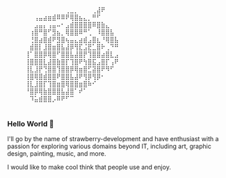 ⠀⠀⠀⠀⠀⠀⠀⠀⠀⠀⠀⠀⠀⠀⠀⠀⠀⠀⠀⠀⠀⠀⠀⠀⠀⠀⠀⠀⠀⠀
⠀⠀⠀⠀⠀⠀⠀⠀⠀⠀⠀⠀⠀⢀⣀⡀⠀⠀⠀⢀⣼⠟⠀⠀⠀⠀⠀⠀⠀⠀
⠀⠀⠀⠀⠀⠀⢠⣤⣴⣶⣾⠿⠿⠟⢿⣿⣦⣄⡀⠛⠋⠀⠀⠀⠀⠀⠀⠀⠀⠀
⠀⠀⠀⠀⠀⠀⣠⣤⡄⢠⣤⠤⠂⣠⣾⣿⣿⣿⣿⠿⣿⣷⣄⠀⠀⠀⠀⠀⠀⠀
⠀⠀⠀⠀⠀⢰⣿⠛⣿⠋⣻⣦⡀⢿⣿⣿⠿⠛⢁⠀⠸⣿⣿⣧⠀⠀⠀⠀⠀⠀
⠀⠀⠀⠀⠀⢘⣿⣴⣿⣾⠟⣻⣿⢦⣤⣄⣴⣾⣠⣿⣆⠘⢿⣿⣧⠀⠀⠀⠀⠀
⠀⠀⠀⠀⠀⣾⣿⡇⣸⣿⣶⣿⣧⣼⡿⢻⣏⣨⣟⣁⣿⠗⢀⠙⠛⠀⠀⠀⠀⠀
⠀⠀⠀⠀⢸⠁⣿⣿⡿⢿⣿⠋⣿⣿⣧⣼⣿⡟⢹⣿⣿⣴⣿⣇⣠⠀⠀⠀⠀⠀
⠀⠀⠀⠀⢸⣿⣿⣿⣇⣼⣿⣷⣿⡏⢹⣿⠟⢳⣿⣯⣠⣿⡏⢠⠟⠀⠀⠀⠀⠀
⠀⠀⠀⠀⢸⣇⣸⡟⢙⣿⣿⢹⣿⣿⡿⢿⣶⣿⣋⣽⣿⠟⠻⠋⠀⠀⠀⠀⠀⠀
⠀⠀⠀⠀⢸⣿⢿⣿⣾⣿⣿⠟⣿⣿⣧⣼⠟⢻⡿⢻⡿⠂⠀⠀⠀⠀⠀⠀⠀⠀
⠀⠀⠀⠀⢸⣇⣸⣿⡏⢹⣿⣶⣿⢿⣿⣿⣶⣿⠷⠊⠀⠀⠀⠀⠀⠀⠀⠀⠀⠀
⠀⠀⠀⠀⠘⣿⡿⢿⣷⣿⣿⣿⣧⣼⣿⠁⠞⠁⠀⠀⠀⠀⠀⠀⠀⠀⠀⠀⠀⠀
⠀⠀⠀⠀⠀⠹⣥⣾⣿⣿⡠⠿⠟⠋⠉⠀⠀⠀⠀⠀⠀⠀⠀⠀⠀⠀⠀⠀⠀⠀
⠀⠀⠀⠀⠀⠀⠀⠀⠀⠀⠀⠀⠀⠀⠀⠀⠀⠀⠀⠀⠀⠀⠀⠀⠀⠀⠀⠀⠀⠀

### Hello World 👋

I'll go by the name of strawberry-development and have enthusiast with a passion for exploring various domains beyond IT, including art, graphic design, painting, music, and more.


I would like to make cool think that people use and enjoy.
